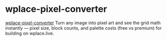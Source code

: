 # wplace-pixel-converter
[wplace-pixel-converter](https://wplacepixel.com/) Turn any image into  pixel art and see the grid math instantly — pixel size, block counts, and palette costs (free vs premium) for building on wplace.live.
